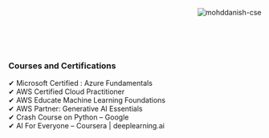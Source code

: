 <!-- ## I am Danish 👋 --> 
<p align="right"> <img src="https://komarev.com/ghpvc/?username=mohddanish-cse" alt="mohddanish-cse" /> </p><br/>
<!--
**mohddanish-cse/mohddanish-cse** is a ✨ _special_ ✨ repository because its `README.md` (this file) appears on your GitHub profile.
Here are some ideas to get you started:

- 🔭 I’m currently working on ...
- 🌱 I’m currently learning ...
- 👯 I’m looking to collaborate on ...
- 🤔 I’m looking for help with ...
- 💬 Ask me about ...
- 📫 How to reach me: ...
- 😄 Pronouns: ...
- ⚡ Fun fact: ...
-->
📫  How to reach me: mddanish.cse@gmail.com


### Connect with me: 
[<img align="left"  width="32px" src="https://cdn.jsdelivr.net/npm/simple-icons@v3/icons/linkedin.svg" />][linkedin]

<!-- [<img align="left"  width="32px" src="https://cdn.jsdelivr.net/npm/simple-icons@v3/icons/linkedin.svg" />][linkedin] -->
<br>

<!--
### Portfolio<br>
✔ https://mohd-danish.netlify.app/<br>
-->
<br>

### Courses and Certifications
✔ Microsoft Certified : Azure Fundamentals <br>
✔ AWS Certified Cloud Practitioner<br>
✔ AWS Educate Machine Learning Foundations<br>
✔ AWS Partner: Generative AI Essentials<br>
✔ Crash Course on Python – Google <br>
✔ AI For Everyone – Coursera | deeplearning.ai <br>

<!--
✔ Networking Essentials – Cisco <br>
✔ Cybersecurity Essentials – Cisco <br>
✔ Programming Essentials in C – Cisco <br>
✔ Programming Essentials in C++ – Cisco <br>
✔ Programming Essentials in Python – Cisco <br>
-->
<br />
<br />

<!--
### Languages and Tools:
<a href="https://www.cprogramming.com/" target="_blank"> <img src="https://devicons.github.io/devicon/devicon.git/icons/c/c-original.svg" alt="c" width="30" height="30"/> </a> <a href="https://www.w3schools.com/cpp/" target="_blank"> <img src="https://devicons.github.io/devicon/devicon.git/icons/cplusplus/cplusplus-original.svg" alt="cplusplus" width="30" height="30"/> </a>
<a href="https://www.java.com" target="_blank"> <img src="https://devicons.github.io/devicon/devicon.git/icons/java/java-original-wordmark.svg" alt="java" width="30" height="30"/> </a>
<a href="https://www.python.org" target="_blank"> <img src="https://devicons.github.io/devicon/devicon.git/icons/python/python-original.svg" alt="python" width="30" height="30"/> </a>
<a href="https://www.mysql.com/" target="_blank"> <img src="https://devicons.github.io/devicon/devicon.git/icons/mysql/mysql-original-wordmark.svg" alt="mysql" width="30" height="30"/> </a> -->

<!-- ![GitHub streak stats](https://github-readme-streak-stats.herokuapp.com/?user=mohddanish-cse) -->
<br/>
<p><img align="left" src="https://github-readme-stats.vercel.app/api/top-langs/?username=mohddanish-cse&layout=compact" alt="" /></p>


[python]: https://upload.wikimedia.org/wikipedia/commons/c/c3/Python-logo-notext.svg
[vscode]: https://upload.wikimedia.org/wikipedia/commons/9/9a/Visual_Studio_Code_1.35_icon.svg
[linkedin]: https://www.linkedin.com/in/mohd-danish-cse/

